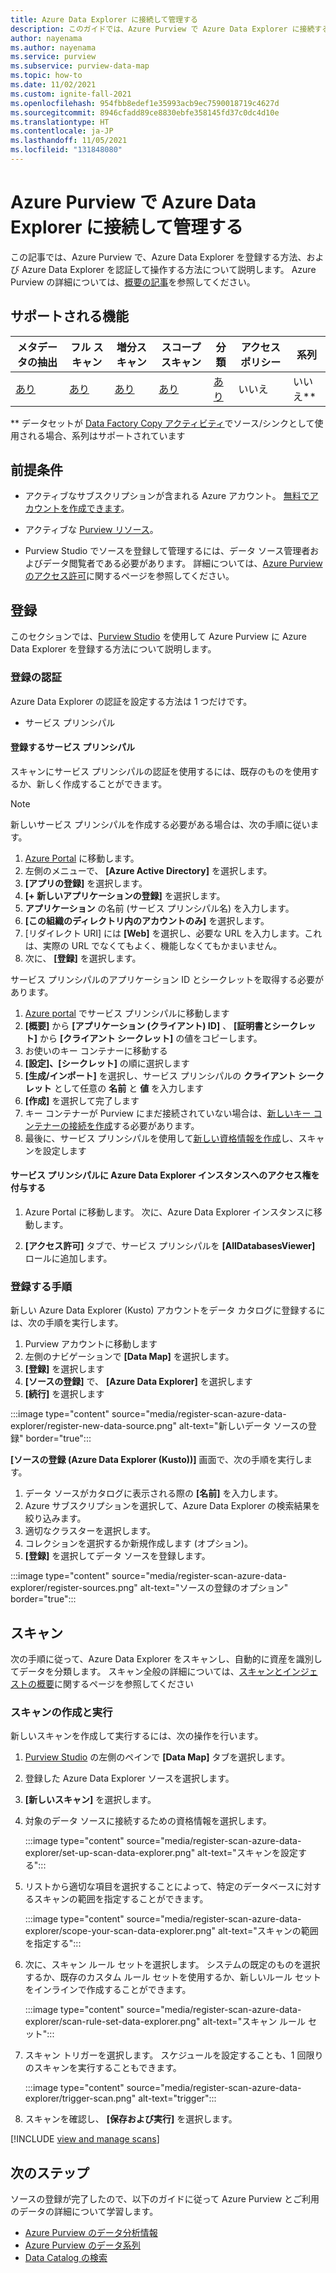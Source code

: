 ```yaml
---
title: Azure Data Explorer に接続して管理する
description: このガイドでは、Azure Purview で Azure Data Explorer に接続する方法と、Purview の機能を使用して Azure Data Explorer ソースをスキャンおよび管理する方法について説明します。
author: nayenama
ms.author: nayenama
ms.service: purview
ms.subservice: purview-data-map
ms.topic: how-to
ms.date: 11/02/2021
ms.custom: ignite-fall-2021
ms.openlocfilehash: 954fbb8edef1e35993acb9ec7590018719c4627d
ms.sourcegitcommit: 8946cfadd89ce8830ebfe358145fd37c0dc4d10e
ms.translationtype: HT
ms.contentlocale: ja-JP
ms.lasthandoff: 11/05/2021
ms.locfileid: "131848080"
---
```

# <a name="connect-to-and-manage-azure-data-explorer-in-azure-purview"></a>Azure Purview で Azure Data Explorer に接続して管理する


この記事では、Azure Purview で、Azure Data Explorer を登録する方法、および Azure Data Explorer を認証して操作する方法について説明します。 Azure Purview の詳細については、[概要の記事](overview.md)を参照してください。

## <a name="supported-capabilities"></a>サポートされる機能

|**メタデータの抽出**|  **フル スキャン**  |**増分スキャン**|**スコープ スキャン**|**分類**|**アクセス ポリシー**|**系列**|
|---|---|---|---|---|---|---|
| [あり](#register) | [あり](#scan) | [あり](#scan) | [あり](#scan)| [あり](#scan)| いいえ | いいえ** |

\** データセットが [Data Factory Copy アクティビティ](how-to-link-azure-data-factory.md)でソース/シンクとして使用される場合、系列はサポートされています 

## <a name="prerequisites"></a>前提条件

* アクティブなサブスクリプションが含まれる Azure アカウント。 [無料でアカウントを作成できます](https://azure.microsoft.com/free/?WT.mc_id=A261C142F)。

* アクティブな [Purview リソース](create-catalog-portal.md)。

* Purview Studio でソースを登録して管理するには、データ ソース管理者およびデータ閲覧者である必要があります。 詳細については、[Azure Purview のアクセス許可](catalog-permissions.md)に関するページを参照してください。

## <a name="register"></a>登録

このセクションでは、[Purview Studio](https://web.purview.azure.com/) を使用して Azure Purview に Azure Data Explorer を登録する方法について説明します。

### <a name="authentication-for-registration"></a>登録の認証

Azure Data Explorer の認証を設定する方法は 1 つだけです。

- サービス プリンシパル

#### <a name="service-principal-to-register"></a>登録するサービス プリンシパル

スキャンにサービス プリンシパルの認証を使用するには、既存のものを使用するか、新しく作成することができます。

> [!Note]
> 新しいサービス プリンシパルを作成する必要がある場合は、次の手順に従います。
> 1. [Azure Portal](https://portal.azure.com) に移動します。
> 1. 左側のメニューで、 **[Azure Active Directory]** を選択します。
> 1. **[アプリの登録]** を選択します。
> 1. **[+ 新しいアプリケーションの登録]** を選択します。
> 1. **アプリケーション** の名前 (サービス プリンシパル名) を入力します。
> 1. **[この組織のディレクトリ内のアカウントのみ]** を選択します。
> 1. [リダイレクト URI] には **[Web]** を選択し、必要な URL を入力します。これは、実際の URL でなくてもよく、機能しなくてもかまいません。
> 1. 次に、 **[登録]** を選択します。

サービス プリンシパルのアプリケーション ID とシークレットを取得する必要があります。

1. [Azure portal](https://portal.azure.com) でサービス プリンシパルに移動します
1. **[概要]** から **[アプリケーション (クライアント) ID]** 、 **[証明書とシークレット]** から **[クライアント シークレット]** の値をコピーします。
1. お使いのキー コンテナーに移動する
1. **[設定]、[シークレット]** の順に選択します
1. **[生成/インポート]** を選択し、サービス プリンシパルの **クライアント シークレット** として任意の **名前** と **値** を入力します
1. **[作成]** を選択して完了します
1. キー コンテナーが Purview にまだ接続されていない場合は、[新しいキー コンテナーの接続を作成](manage-credentials.md#create-azure-key-vaults-connections-in-your-azure-purview-account)する必要があります。
1. 最後に、サービス プリンシパルを使用して[新しい資格情報を作成](manage-credentials.md#create-a-new-credential)し、スキャンを設定します

#### <a name="granting-the-service-principal-access-to-your-azure-data-explorer-instance"></a>サービス プリンシパルに Azure Data Explorer インスタンスへのアクセス権を付与する

1. Azure Portal に移動します。 次に、Azure Data Explorer インスタンスに移動します。

1. **[アクセス許可]** タブで、サービス プリンシパルを **[AllDatabasesViewer]** ロールに追加します。

### <a name="steps-to-register"></a>登録する手順

新しい Azure Data Explorer (Kusto) アカウントをデータ カタログに登録するには、次の手順を実行します。

1. Purview アカウントに移動します
1. 左側のナビゲーションで **[Data Map]** を選択します。
1. **[登録]** を選択します
1. **[ソースの登録]** で、 **[Azure Data Explorer]** を選択します
1. **[続行]** を選択します

:::image type="content" source="media/register-scan-azure-data-explorer/register-new-data-source.png" alt-text="新しいデータ ソースの登録" border="true":::

**[ソースの登録 (Azure Data Explorer (Kusto))]** 画面で、次の手順を実行します。

1. データ ソースがカタログに表示される際の **[名前]** を入力します。
2. Azure サブスクリプションを選択して、Azure Data Explorer の検索結果を絞り込みます。
3. 適切なクラスターを選択します。
4. コレクションを選択するか新規作成します (オプション)。
5. **[登録]** を選択してデータ ソースを登録します。

:::image type="content" source="media/register-scan-azure-data-explorer/register-sources.png" alt-text="ソースの登録のオプション" border="true":::

## <a name="scan"></a>スキャン

次の手順に従って、Azure Data Explorer をスキャンし、自動的に資産を識別してデータを分類します。 スキャン全般の詳細については、[スキャンとインジェストの概要](concept-scans-and-ingestion.md)に関するページを参照してください

### <a name="create-and-run-scan"></a>スキャンの作成と実行

新しいスキャンを作成して実行するには、次の操作を行います。

1. [Purview Studio](https://web.purview.azure.com/resource/) の左側のペインで **[Data Map]** タブを選択します。

1. 登録した Azure Data Explorer ソースを選択します。

1. **[新しいスキャン]** を選択します。

1. 対象のデータ ソースに接続するための資格情報を選択します。 

   :::image type="content" source="media/register-scan-azure-data-explorer/set-up-scan-data-explorer.png" alt-text="スキャンを設定する":::

1. リストから適切な項目を選択することによって、特定のデータベースに対するスキャンの範囲を指定することができます。

   :::image type="content" source="media/register-scan-azure-data-explorer/scope-your-scan-data-explorer.png" alt-text="スキャンの範囲を指定する":::

1. 次に、スキャン ルール セットを選択します。 システムの既定のものを選択するか、既存のカスタム ルール セットを使用するか、新しいルール セットをインラインで作成することができます。

   :::image type="content" source="media/register-scan-azure-data-explorer/scan-rule-set-data-explorer.png" alt-text="スキャン ルール セット":::

1. スキャン トリガーを選択します。 スケジュールを設定することも、1 回限りのスキャンを実行することもできます。

   :::image type="content" source="media/register-scan-azure-data-explorer/trigger-scan.png" alt-text="trigger":::

1. スキャンを確認し、 **[保存および実行]** を選択します。

[!INCLUDE [view and manage scans](includes/view-and-manage-scans.md)]

## <a name="next-steps"></a>次のステップ

ソースの登録が完了したので、以下のガイドに従って Azure Purview とご利用のデータの詳細について学習します。

- [Azure Purview のデータ分析情報](concept-insights.md)
- [Azure Purview のデータ系列](catalog-lineage-user-guide.md)
- [Data Catalog の検索](how-to-search-catalog.md)

